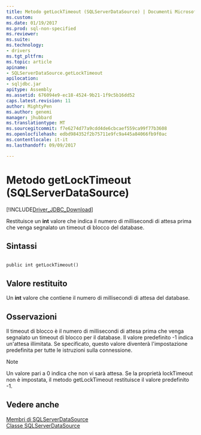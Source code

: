 ```yaml
---
title: Metodo getLockTimeout (SQLServerDataSource) | Documenti Microsoft
ms.custom: 
ms.date: 01/19/2017
ms.prod: sql-non-specified
ms.reviewer: 
ms.suite: 
ms.technology:
- drivers
ms.tgt_pltfrm: 
ms.topic: article
apiname:
- SQLServerDataSource.getLockTimeout
apilocation:
- sqljdbc.jar
apitype: Assembly
ms.assetid: 676094e9-ec18-4524-9b21-1f9c5b16dd52
caps.latest.revision: 11
author: MightyPen
ms.author: genemi
manager: jhubbard
ms.translationtype: MT
ms.sourcegitcommit: f7e6274d77a9cdd4de6cbcaef559ca99f77b3608
ms.openlocfilehash: edbd984352f2b75711e9fc9a445a84066fb9f0ac
ms.contentlocale: it-it
ms.lasthandoff: 09/09/2017

---
```

# <a name="getlocktimeout-method-sqlserverdatasource"></a>Metodo getLockTimeout (SQLServerDataSource)
[!INCLUDE[Driver_JDBC_Download](../../../includes/driver_jdbc_download.md)]

  Restituisce un **int** valore che indica il numero di millisecondi di attesa prima che venga segnalato un timeout di blocco del database.  
  
## <a name="syntax"></a>Sintassi  
  
```  
  
public int getLockTimeout()  
```  
  
## <a name="return-value"></a>Valore restituito  
 Un **int** valore che contiene il numero di millisecondi di attesa del database.  
  
## <a name="remarks"></a>Osservazioni  
 Il timeout di blocco è il numero di millisecondi di attesa prima che venga segnalato un timeout di blocco per il database. Il valore predefinito -1 indica un'attesa illimitata. Se specificato, questo valore diventerà l'impostazione predefinita per tutte le istruzioni sulla connessione.  
  
> [!NOTE]  
>  Un valore pari a 0 indica che non vi sarà attesa. Se la proprietà lockTimeout non è impostata, il metodo getLockTimeout restituisce il valore predefinito -1.  
  
## <a name="see-also"></a>Vedere anche  
 [Membri di SQLServerDataSource](../../../connect/jdbc/reference/sqlserverdatasource-members.md)   
 [Classe SQLServerDataSource](../../../connect/jdbc/reference/sqlserverdatasource-class.md)  
  
  
